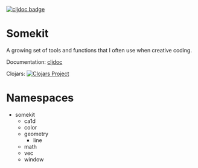 [![cljdoc badge](https://cljdoc.org/badge/org.clojars.some/somekit)](https://cljdoc.org/badge/org.clojars.some/somekit)

# Somekit

A growing set of tools and functions that I often use when creative coding. 

Documentation: [cljdoc](https://cljdoc.org/d/org.clojars.some/somekit)

Clojars: [![Clojars Project](https://img.shields.io/clojars/v/org.clojars.some/somekit.svg?include_prereleases)](https://clojars.org/org.clojars.some/somekit)

# Namespaces
- somekit
  - ca1d
  - color
  - geometry
    - line
  - math 
  - vec
  - window
